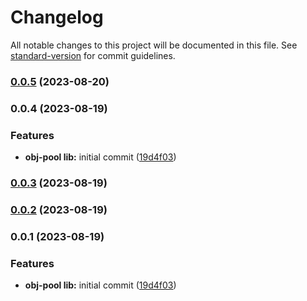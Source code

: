 # Changelog

All notable changes to this project will be documented in this file. See [standard-version](https://github.com/conventional-changelog/standard-version) for commit guidelines.

### [0.0.5](https://github.com/stain-win/obj-pool/compare/v0.0.4...v0.0.5) (2023-08-20)

### 0.0.4 (2023-08-19)


### Features

* **obj-pool lib:** initial commit ([19d4f03](https://github.com/stain-win/obj-pool/commit/19d4f03a4561408237cc242bfe672ffd35eec530))

### [0.0.3](https://github.com/stain-win/obj-pool/compare/0.0.2...0.0.3) (2023-08-19)

### [0.0.2](https://github.com/stain-win/obj-pool/compare/0.0.1...0.0.2) (2023-08-19)

### 0.0.1 (2023-08-19)


### Features

* **obj-pool lib:** initial commit ([19d4f03](https://github.com/stain-win/obj-pool/commit/19d4f03a4561408237cc242bfe672ffd35eec530))
